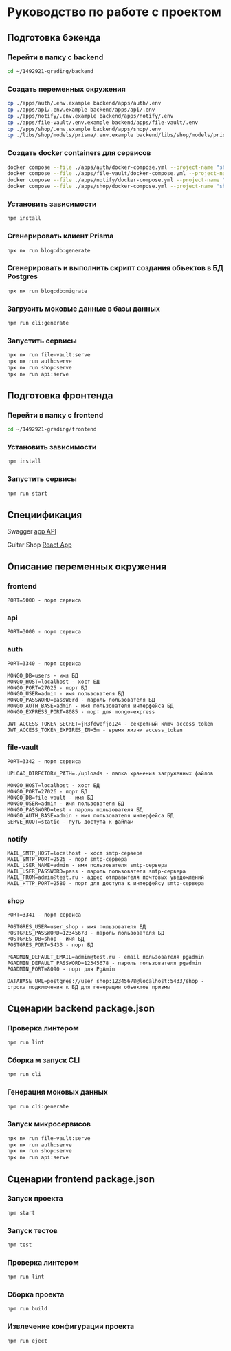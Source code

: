 # Руководство по работе с проектом

## Подготовка бэкенда

### Перейти в папку с backend
```bash
cd ~/1492921-grading/backend
```

### Создать переменных окружения
```bash
cp ./apps/auth/.env.example backend/apps/auth/.env
cp ./apps/api/.env.example backend/apps/api/.env
cp ./apps/notify/.env.example backend/apps/notify/.env
cp ./apps/file-vault/.env.example backend/apps/file-vault/.env
cp ./apps/shop/.env.example backend/apps/shop/.env
cp ./libs/shop/models/prisma/.env.example backend/libs/shop/models/prisma/.env
```

### Создать docker containers для сервисов
```bash
docker compose --file ./apps/auth/docker-compose.yml --project-name "shop-user" --env-file ./apps/auth/.env up -d
docker compose --file ./apps/file-vault/docker-compose.yml --project-name "shop-file-vault" --env-file ./apps/file-vault/.env up -d
docker compose --file ./apps/notify/docker-compose.yml --project-name "shop-notify" --env-file ./apps/notify/.env up -d
docker compose --file ./apps/shop/docker-compose.yml --project-name "shop-product" --env-file ./apps/shop/.env up -d
```

### Установить зависимости
```bash
npm install
```

### Сгенерировать клиент Prisma
```bash
npx nx run blog:db:generate
```

### Сгенерировать и выполнить скрипт создания объектов в БД Postgres
```bash
npx nx run blog:db:migrate
```

### Загрузить моковые данные в базы данных
```bash
npm run cli:generate
```

### Запустить сервисы
```bash
npx nx run file-vault:serve
npx nx run auth:serve
npx nx run shop:serve
npx nx run api:serve
```

## Подготовка фронтенда

### Перейти в папку с frontend
```bash
cd ~/1492921-grading/frontend
```

### Установить зависимости
```bash
npm install
```

### Запустить сервисы
```bash
npm run start
```

## Специификация

Swagger [app API](http://localhost:3000/spec#/)

Guitar Shop [React App](http://localhost:5000)

## Описание переменных окружения

### frontend
```
PORT=5000 - порт сервиса
```

### api
```
PORT=3000 - порт сервиса
```

### auth
```
PORT=3340 - порт сервиса

MONGO_DB=users - имя БД
MONGO_HOST=localhost - хост БД
MONGO_PORT=27025 - порт БД
MONGO_USER=admin - имя пользователя БД
MONGO_PASSWORD=passW0rd - пароль пользователя БД
MONGO_AUTH_BASE=admin - имя пользователя интерфейса БД
MONGO_EXPRESS_PORT=8085 - порт для mongo-express

JWT_ACCESS_TOKEN_SECRET=jH3fdwefjoI24 - секретный ключ access_token
JWT_ACCESS_TOKEN_EXPIRES_IN=5m - время жизни access_token
```

### file-vault
```
PORT=3342 - порт сервиса

UPLOAD_DIRECTORY_PATH=./uploads - папка хранения загруженных файлов

MONGO_HOST=localhost - хост БД
MONGO_PORT=27026 - порт БД
MONGO_DB=file-vault - имя БД
MONGO_USER=admin - имя пользователя БД
MONGO_PASSWORD=test - пароль пользователя БД
MONGO_AUTH_BASE=admin - имя пользователя интерфейса БД
SERVE_ROOT=static - путь доступа к файлам
```

### notify
```
MAIL_SMTP_HOST=localhost - хост smtp-сервера
MAIL_SMTP_PORT=2525 - порт smtp-сервера
MAIL_USER_NAME=admin - имя пользователя smtp-сервера
MAIL_USER_PASSWORD=pass - пароль пользователя smtp-сервера
MAIL_FROM=admin@test.ru - адрес отправителя почтовых уведомлений
MAIL_HTTP_PORT=2580 - порт для доступа к интерфейсу smtp-сервера
```

### shop
```
PORT=3341 - порт сервиса

POSTGRES_USER=user_shop - имя пользователя БД
POSTGRES_PASSWORD=12345678 - пароль пользователя БД
POSTGRES_DB=shop - имя БД
POSTGRES_PORT=5433 - порт БД

PGADMIN_DEFAULT_EMAIL=admin@test.ru - email пользователя pgadmin
PGADMIN_DEFAULT_PASSWORD=12345678 - пароль пользователя pgadmin
PGADMIN_PORT=8090 - порт для PgAmin

DATABASE_URL=postgres://user_shop:12345678@localhost:5433/shop - строка подключения к БД для генерации объектов призмы
```

## Сценарии backend package.json

### Проверка линтером
```bash
npm run lint
```

### Сборка м запуск CLI 
```bash
npm run cli
```

### Генерация моковых данных
```bash
npm run cli:generate
```

### Запуск микросервисов
```bash
npx nx run file-vault:serve
npx nx run auth:serve
npx nx run shop:serve
npx nx run api:serve
```

## Сценарии frontend package.json

### Запуск проекта
```bash
npm start
```

### Запуск тестов
```bash
npm test
```

### Проверка линтером
```bash
npm run lint
```

### Сборка проекта
```bash
npm run build
```

### Извлечение конфигурации проекта
```bash
npm run eject
```
